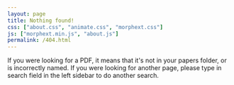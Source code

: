 ```yaml
---
layout: page
title: Nothing found!
css: ["about.css", "animate.css", "morphext.css"]
js: ["morphext.min.js", "about.js"]
permalink: /404.html
---
```


If you were looking for a PDF, it means that it's not in
your papers folder, or is incorrectly named. If you were looking for another
page, please type in search field in the left sidebar to do another search.
